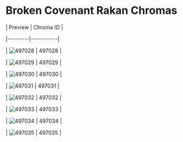 # Broken Covenant Rakan Chromas


| Preview | Chroma ID |

|---------|-----------|

| ![497028](https://raw.communitydragon.org/latest/plugins/rcp-be-lol-game-data/global/default/v1/champion-chroma-images/497/497028.png) | 497028 |

| ![497029](https://raw.communitydragon.org/latest/plugins/rcp-be-lol-game-data/global/default/v1/champion-chroma-images/497/497029.png) | 497029 |

| ![497030](https://raw.communitydragon.org/latest/plugins/rcp-be-lol-game-data/global/default/v1/champion-chroma-images/497/497030.png) | 497030 |

| ![497031](https://raw.communitydragon.org/latest/plugins/rcp-be-lol-game-data/global/default/v1/champion-chroma-images/497/497031.png) | 497031 |

| ![497032](https://raw.communitydragon.org/latest/plugins/rcp-be-lol-game-data/global/default/v1/champion-chroma-images/497/497032.png) | 497032 |

| ![497033](https://raw.communitydragon.org/latest/plugins/rcp-be-lol-game-data/global/default/v1/champion-chroma-images/497/497033.png) | 497033 |

| ![497034](https://raw.communitydragon.org/latest/plugins/rcp-be-lol-game-data/global/default/v1/champion-chroma-images/497/497034.png) | 497034 |

| ![497035](https://raw.communitydragon.org/latest/plugins/rcp-be-lol-game-data/global/default/v1/champion-chroma-images/497/497035.png) | 497035 |
